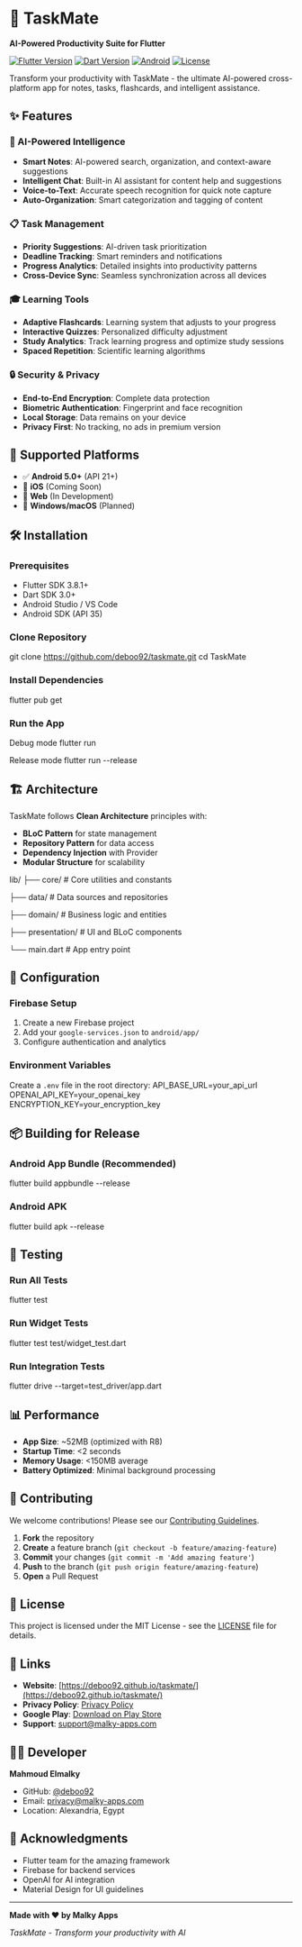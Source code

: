# 🚀 TaskMate

**AI-Powered Productivity Suite for Flutter**

[![Flutter Version](https://img.shields.io/badge/Flutter-3.8.1+-blue.svg)](https://flutter.dev/)
[![Dart Version](https://img.shields.io/badge/Dart-3.0+-blue.svg)](https://dart.dev/)
[![Android](https://img.shields.io/badge/Android-5.0+-green.svg)](https://developer.android.com/)
[![License](https://img.shields.io/badge/License-MIT-yellow.svg)](LICENSE)

Transform your productivity with TaskMate - the ultimate AI-powered cross-platform app for notes, tasks, flashcards, and intelligent assistance.

## ✨ Features

### 🧠 AI-Powered Intelligence
- **Smart Notes**: AI-powered search, organization, and context-aware suggestions
- **Intelligent Chat**: Built-in AI assistant for content help and suggestions
- **Voice-to-Text**: Accurate speech recognition for quick note capture
- **Auto-Organization**: Smart categorization and tagging of content

### 📋 Task Management
- **Priority Suggestions**: AI-driven task prioritization
- **Deadline Tracking**: Smart reminders and notifications
- **Progress Analytics**: Detailed insights into productivity patterns
- **Cross-Device Sync**: Seamless synchronization across all devices

### 🎓 Learning Tools
- **Adaptive Flashcards**: Learning system that adjusts to your progress
- **Interactive Quizzes**: Personalized difficulty adjustment
- **Study Analytics**: Track learning progress and optimize study sessions
- **Spaced Repetition**: Scientific learning algorithms

### 🔒 Security & Privacy
- **End-to-End Encryption**: Complete data protection
- **Biometric Authentication**: Fingerprint and face recognition
- **Local Storage**: Data remains on your device
- **Privacy First**: No tracking, no ads in premium version

## 📱 Supported Platforms

- ✅ **Android 5.0+** (API 21+)
- 🔄 **iOS** (Coming Soon)
- 🔄 **Web** (In Development)
- 🔄 **Windows/macOS** (Planned)

## 🛠 Installation

### Prerequisites
- Flutter SDK 3.8.1+
- Dart SDK 3.0+
- Android Studio / VS Code
- Android SDK (API 35)

### Clone Repository
git clone https://github.com/deboo92/taskmate.git
cd TaskMate



### Install Dependencies
flutter pub get



### Run the App
Debug mode
flutter run

Release mode
flutter run --release



## 🏗 Architecture

TaskMate follows **Clean Architecture** principles with:

- **BLoC Pattern** for state management
- **Repository Pattern** for data access
- **Dependency Injection** with Provider
- **Modular Structure** for scalability

lib/
├── core/ # Core utilities and constants

├── data/ # Data sources and repositories

├── domain/ # Business logic and entities

├── presentation/ # UI and BLoC components

└── main.dart # App entry point



## 🔧 Configuration

### Firebase Setup
1. Create a new Firebase project
2. Add your `google-services.json` to `android/app/`
3. Configure authentication and analytics

### Environment Variables
Create a `.env` file in the root directory:
API_BASE_URL=your_api_url
OPENAI_API_KEY=your_openai_key
ENCRYPTION_KEY=your_encryption_key



## 📦 Building for Release

### Android App Bundle (Recommended)
flutter build appbundle --release



### Android APK
flutter build apk --release



## 🧪 Testing

### Run All Tests
flutter test



### Run Widget Tests
flutter test test/widget_test.dart



### Run Integration Tests
flutter drive --target=test_driver/app.dart



## 📊 Performance

- **App Size**: ~52MB (optimized with R8)
- **Startup Time**: <2 seconds
- **Memory Usage**: <150MB average
- **Battery Optimized**: Minimal background processing

## 🤝 Contributing

We welcome contributions! Please see our [Contributing Guidelines](CONTRIBUTING.md).

1. **Fork** the repository
2. **Create** a feature branch (`git checkout -b feature/amazing-feature`)
3. **Commit** your changes (`git commit -m 'Add amazing feature'`)
4. **Push** to the branch (`git push origin feature/amazing-feature`)
5. **Open** a Pull Request

## 📄 License

This project is licensed under the MIT License - see the [LICENSE](LICENSE) file for details.

## 🔗 Links

- **Website**: [https://deboo92.github.io/taskmate/](https://deboo92.github.io/taskmate/)
- **Privacy Policy**: [Privacy Policy](https://deboo92.github.io/taskmate/taskmate_privacy_policy.html)
- **Google Play**: [Download on Play Store](https://play.google.com/store/apps/details?id=com.malky.taskmate)
- **Support**: [support@malky-apps.com](mailto:support@malky-apps.com)

## 👨‍💻 Developer

**Mahmoud Elmalky**
- GitHub: [@deboo92](https://github.com/deboo92)
- Email: [privacy@malky-apps.com](mailto:privacy@malky-apps.com)
- Location: Alexandria, Egypt

## 🙏 Acknowledgments

- Flutter team for the amazing framework
- Firebase for backend services
- OpenAI for AI integration
- Material Design for UI guidelines

---

**Made with ❤️ by Malky Apps**

*TaskMate - Transform your productivity with AI*

